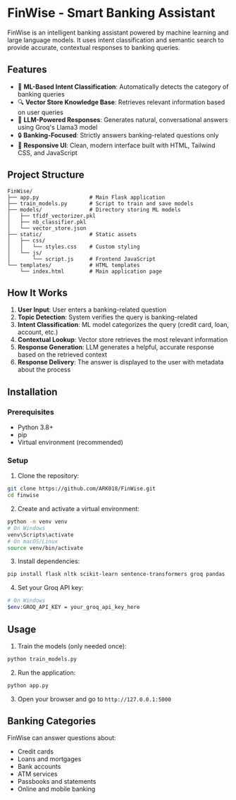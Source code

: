 # FinWise - Smart Banking Assistant

FinWise is an intelligent banking assistant powered by machine learning and large language models. It uses intent classification and semantic search to provide accurate, contextual responses to banking queries.

## Features

- 🧠 **ML-Based Intent Classification**: Automatically detects the category of banking queries
- 🔍 **Vector Store Knowledge Base**: Retrieves relevant information based on user queries
- 💬 **LLM-Powered Responses**: Generates natural, conversational answers using Groq's Llama3 model
- 🔒 **Banking-Focused**: Strictly answers banking-related questions only
- 📱 **Responsive UI**: Clean, modern interface built with HTML, Tailwind CSS, and JavaScript

## Project Structure

```
FinWise/
├── app.py                # Main Flask application
├── train_models.py       # Script to train and save models
├── models/               # Directory storing ML models
│   ├── tfidf_vectorizer.pkl
│   ├── nb_classifier.pkl
│   └── vector_store.json
├── static/               # Static assets
│   ├── css/
│   │   └── styles.css    # Custom styling
│   └── js/
│       └── script.js     # Frontend JavaScript
└── templates/            # HTML templates
    └── index.html        # Main application page
```

## How It Works

1. **User Input**: User enters a banking-related question
2. **Topic Detection**: System verifies the query is banking-related
3. **Intent Classification**: ML model categorizes the query (credit card, loan, account, etc.)
4. **Contextual Lookup**: Vector store retrieves the most relevant information
5. **Response Generation**: LLM generates a helpful, accurate response based on the retrieved context
6. **Response Delivery**: The answer is displayed to the user with metadata about the process

## Installation

### Prerequisites

- Python 3.8+
- pip
- Virtual environment (recommended)

### Setup

1. Clone the repository:

```bash
git clone https://github.com/ARK018/FinWise.git
cd finwise
```

2. Create and activate a virtual environment:

```bash
python -m venv venv
# On Windows
venv\Scripts\activate
# On macOS/Linux
source venv/bin/activate
```

3. Install dependencies:

```bash
pip install flask nltk scikit-learn sentence-transformers groq pandas
```

4. Set your Groq API key:

```bash
# On Windows
$env:GROQ_API_KEY = your_groq_api_key_here
```

## Usage

1. Train the models (only needed once):

```bash
python train_models.py
```

2. Run the application:

```bash
python app.py
```

3. Open your browser and go to `http://127.0.0.1:5000`

## Banking Categories

FinWise can answer questions about:

- Credit cards
- Loans and mortgages
- Bank accounts
- ATM services
- Passbooks and statements
- Online and mobile banking
